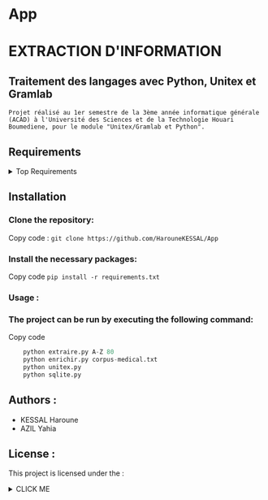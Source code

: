 # App
# EXTRACTION D'INFORMATION 
## Traitement des langages avec Python, Unitex et Gramlab
    Projet réalisé au 1er semestre de la 3ème année informatique générale (ACAD) à l'Université des Sciences et de la Technologie Houari Boumediene, pour le module "Unitex/Gramlab et Python".
## Requirements
<details>
<summary>Top Requirements</summary>

| Rank | Languages |
|-----:|-----------|
|     1| unitex|
|     2| Python    |
|     3| Xampp      |
  
</details>

## Installation

### Clone the repository:
Copy code :
`git clone https://github.com/HarouneKESSAL/App`

### Install the necessary packages:
Copy code
`pip install -r requirements.txt`

### Usage :
### The project can be run by executing the following command:

Copy code
```python
    python extraire.py A-Z 80
    python enrichir.py corpus-medical.txt
    python unitex.py 
    python sqlite.py
```
## Authors :

+ KESSAL Haroune
+ AZIL Yahia

## License :

This project is licensed under the :

<details><summary>CLICK ME</summary>
<p>

#### Akhdm Wa7dk Yal Ka3ba !
</p>
</details>
